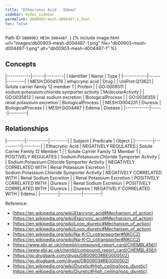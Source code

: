 ```yaml
---
title: "Ethacrynic Acid - Edema"
sidebar: mydoc_sidebar
permalink: db00903-mesh-d004487-1.html
toc: false 
---
```



Path ID: `DB00903_MESH_D004487_1`
{% include image.html url="images/db00903-mesh-d004487-1.png" file="db00903-mesh-d004487-1.png" alt="db00903-mesh-d004487-1" %}

## Concepts

|------------|------|---------|
| Identifier | Name | Type    |
|------------|------|---------|
| MESH:D004976 | ethacrynic acid | Drug |
| UniProt:Q13621 | Solute carrier family 12 member 1 | Protein |
| GO:0008511 | sodium:potassium:chloride symporter activity | MolecularActivity |
| GO:0035812 | renal sodium excretion | BiologicalProcess |
| GO:0036359 | renal potassium excretion | BiologicalProcess |
| MESH:D004231 | Diuresis | BiologicalProcess |
| MESH:D004487 | Edema | Disease |
|------------|------|---------|

## Relationships

|---------|-----------|---------|
| Subject | Predicate | Object  |
|---------|-----------|---------|
| Ethacrynic Acid | NEGATIVELY REGULATES | Solute Carrier Family 12 Member 1 |
| Solute Carrier Family 12 Member 1 | POSITIVELY REGULATES | Sodium:Potassium:Chloride Symporter Activity |
| Sodium:Potassium:Chloride Symporter Activity | NEGATIVELY CORRELATED WITH | Renal Potassium Excretion |
| Sodium:Potassium:Chloride Symporter Activity | NEGATIVELY CORRELATED WITH | Renal Sodium Excretion |
| Renal Potassium Excretion | POSITIVELY CORRELATED WITH | Diuresis |
| Renal Sodium Excretion | POSITIVELY CORRELATED WITH | Diuresis |
| Diuresis | NEGATIVELY CORRELATED WITH | Edema |
|---------|-----------|---------|

Reference: 
  - [https://en.wikipedia.org/wiki/Etacrynic_acid#Mechanism_of_action](https://en.wikipedia.org/wiki/Etacrynic_acid#Mechanism_of_action)
  - [https://en.wikipedia.org/wiki/Loop_diuretic#Mechanism_of_action](https://en.wikipedia.org/wiki/Loop_diuretic#Mechanism_of_action)
  - [https://en.wikipedia.org/wiki/Na-K-Cl_cotransporter#NKCC2](https://en.wikipedia.org/wiki/Na-K-Cl_cotransporter#NKCC2)
  - [https://www.ebi.ac.uk/chembl/compound_report_card/CHEMBL456/](https://www.ebi.ac.uk/chembl/compound_report_card/CHEMBL456/)
  - [https://go.drugbank.com/drugs/DB00903#BE0000502](https://go.drugbank.com/drugs/DB00903#BE0000502)
  - [https://en.wikipedia.org/wiki/Diuretic#High_ceiling/loop_diuretic](https://en.wikipedia.org/wiki/Diuretic#High_ceiling/loop_diuretic)

